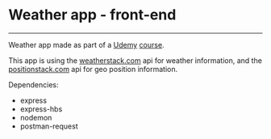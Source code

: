 # Weather app - front-end

---

Weather app made as part of a [Udemy](https://www.udemy.com) [course](https://www.udemy.com/share/101WGiAkIfcFpbRn4=/).

This app is using the [weatherstack.com](https://weatherstack) api for weather information, and the [positionstack.com](https://positionstack.com) api for geo position information.

Dependencies:

- express
- express-hbs
- nodemon
- postman-request
